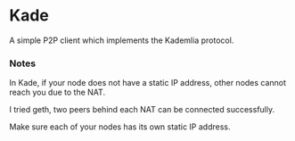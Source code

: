 # Kade

A simple P2P client which implements the Kademlia protocol. 

### Notes

In Kade, if your node does not have a static IP address, other nodes cannot reach you due to the NAT.

I tried geth, two peers behind each NAT can be connected successfully.

Make sure each of your nodes has its own static IP address.
